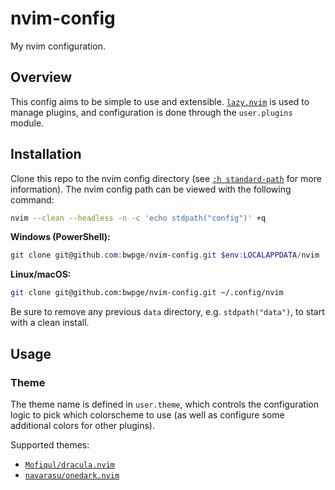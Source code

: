 # nvim-config

My nvim configuration.

## Overview

This config aims to be simple to use and extensible. [`lazy.nvim`](https://github.com/folke/lazy.nvim) is used to manage plugins, and configuration is done through the `user.plugins` module.

## Installation

Clone this repo to the nvim config directory (see [`:h standard-path`](https://neovim.io/doc/user/starting.html#standard-path) for more information). The nvim config path can be viewed with the following command:

```sh
nvim --clean --headless -n -c 'echo stdpath("config")' +q
```

**Windows (PowerShell):**

```powershell
git clone git@github.com:bwpge/nvim-config.git $env:LOCALAPPDATA/nvim
```

**Linux/macOS:**

```sh
git clone git@github.com:bwpge/nvim-config.git ~/.config/nvim
```

Be sure to remove any previous `data` directory, e.g. `stdpath("data")`, to start with a clean install.

## Usage

### Theme

The theme name is defined in `user.theme`, which controls the configuration logic to pick which colorscheme to use (as well as configure some additional colors for other plugins).

Supported themes:

- [`Mofiqul/dracula.nvim`](https://github.com/Mofiqul/dracula.nvim)
- [`navarasu/onedark.nvim`](https://github.com/navarasu/onedark.nvim)
